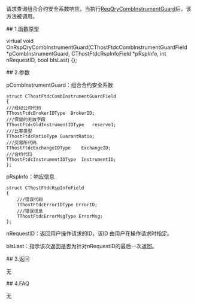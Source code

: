 <p>请求查询组合合约安全系数响应，当执行<a href="../../CTHOSTFTDCTRADERSPI/REQQRYCOMBINSTRUMENTGUARD/">ReqQryCombInstrumentGuard</a>后，该方法被调用。</p>
<span class="anchor" id="fbd30b14-eb9d-4fc6-957b-0082a25fa91a"></span>
## 1.函数原型
<p>virtual void OnRspQryCombInstrumentGuard(CThostFtdcCombInstrumentGuardField *pCombInstrumentGuard, CThostFtdcRspInfoField *pRspInfo, int nRequestID, bool bIsLast) {};</p>
<span class="anchor" id="cf05b088-f803-4885-b0dc-553b5e633ab6"></span>
## 2.参数
<p>pCombInstrumentGuard：组合合约安全系数</p>
<pre><code>struct CThostFtdcCombInstrumentGuardField
{
///经纪公司代码
TThostFtdcBrokerIDType  BrokerID;
///保留的无效字段
TThostFtdcOldInstrumentIDType   reserve1;
///比率类型
TThostFtdcRatioType GuarantRatio;
///交易所代码
TThostFtdcExchangeIDType    ExchangeID;
///合约代码
TThostFtdcInstrumentIDType  InstrumentID;
};
</code></pre>
<p>pRspInfo：响应信息</p>
<pre><code>struct CThostFtdcRspInfoField
{
    ///错误代码
    TThostFtdcErrorIDType ErrorID;
    ///错误信息
    TThostFtdcErrorMsgType ErrorMsg;
};
</code></pre>
<p>nRequestID：返回用户操作请求的ID，该ID 由用户在操作请求时指定。</p>
<p>bIsLast：指示该次返回是否为针对nRequestID的最后一次返回。</p>
<span class="anchor" id="ae25136f-5896-40fa-8a4c-752bb09ad1b7"></span>
## 3.返回
<p>无</p>
<span class="anchor" id="5b9beedd-19c9-4523-9222-c1826c59aac6"></span>
## 4.FAQ
<p>无</p>
